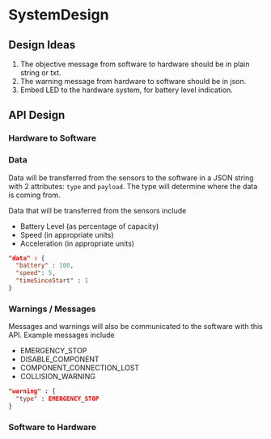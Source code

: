 # SystemDesign

## Design Ideas

1. The objective message from software to hardware should be in plain string or txt.
2. The warning message from hardware to software should be in json.
3. Embed LED to the hardware system, for battery level indication.

## API Design

### Hardware to Software
### Data
Data will be transferred from the sensors to the software in a JSON string with 2 attributes: `type` and `payload`. The type will determine where the data is coming from.

Data that will be transferred from the sensors include
  - Battery Level (as percentage of capacity)
  - Speed (in appropriate units)
  - Acceleration (in appropriate units)

```json
"data" : {
  "battery" : 100,
  "speed": 5,
  "timeSinceStart" : 1
}
```

### Warnings / Messages
Messages and warnings will also be communicated to the software with this API. Example messages include
  - EMERGENCY_STOP
  - DISABLE_COMPONENT
  - COMPONENT_CONNECTION_LOST
  - COLLISION_WARNING

```json
"warning" : { 
  "type" : EMERGENCY_STOP
}
```

### Software to Hardware

